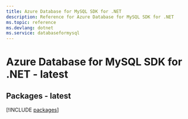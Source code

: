 ```yaml
---
title: Azure Database for MySQL SDK for .NET
description: Reference for Azure Database for MySQL SDK for .NET
ms.topic: reference
ms.devlang: dotnet
ms.service: databaseformysql
---
```

# Azure Database for MySQL SDK for .NET - latest
## Packages - latest
[!INCLUDE [packages](database-for-mysql-index.md)]

